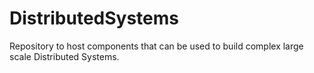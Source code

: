 DistributedSystems
==================

Repository to host components that can be used  to build complex large scale Distributed Systems.
